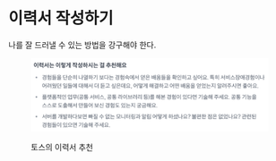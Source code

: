 # 이력서 작성하기

나를 잘 드러낼 수 있는 방법을 강구해야 한다.







<figure><img src="../.gitbook/assets/image (3) (1) (1) (1).png" alt=""><figcaption><p>토스의 이력서 추천</p></figcaption></figure>
